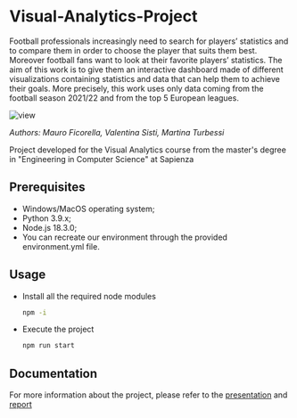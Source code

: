 # Visual-Analytics-Project

Football professionals increasingly need to search for players’ statistics and to compare them in order to choose
the player that suits them best. Moreover football fans want to look at their favorite players’ statistics. The aim of
this work is to give them an interactive dashboard made of different visualizations containing statistics and data
that can help them to achieve their goals. More precisely, this work uses only data coming from the football season
2021/22 and from the top 5 European leagues.

![view](https://github.com/ValeSisti/Visual-Analytics-Project/assets/66778797/efed105a-52da-4a36-a455-360a6abe33b3)



*Authors: Mauro Ficorella, Valentina Sisti, Martina Turbessi*

Project developed for the Visual Analytics course from the master's degree in "Engineering in Computer Science" at Sapienza

## Prerequisites
* Windows/MacOS operating system;
* Python 3.9.x;
* Node.js 18.3.0;
* You can recreate our environment through the provided environment.yml file.

## Usage
* Install all the required node modules
  ```bash
  npm -i
  ```
* Execute the project
  ```bash
  npm run start
  ```

## Documentation
For more information about the project, please refer to the [presentation](https://github.com/ValeSisti/Visual-Analytics-Project/blob/main/Documentation/presentazione.pdf) and [report](https://github.com/ValeSisti/Visual-Analytics-Project/blob/main/Documentation/report.pdf)
